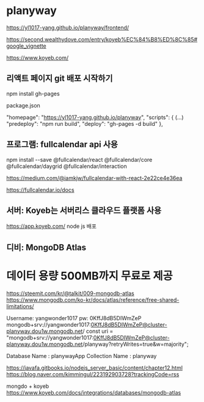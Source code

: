 # planyway

https://yl1017-yang.github.io/planyway/frontend/

https://second.wealthydove.com/entry/koyeb%EC%84%B8%ED%8C%85#google_vignette

https://www.koyeb.com/


## 리액트 페이지  git 배포 시작하기

npm install gh-pages

package.json

"homepage": "https://yl1017-yang.github.io/planyway",
"scripts": {
    (...)
    "predeploy": "npm run build",
    "deploy": "gh-pages -d build"
  },




## 프로그램: fullcalendar api 사용
npm install --save @fullcalendar/react @fullcalendar/core @fullcalendar/daygrid @fullcalendar/interaction

https://medium.com/@iamkjw/fullcalendar-with-react-2e22ce4e36ea

https://fullcalendar.io/docs


## 서버: Koyeb는 서버리스 클라우드 플랫폼 사용
https://app.koyeb.com/
node js 배포


## 디비: MongoDB Atlas
# 데이터 용량 500MB까지 무료로 제공

https://steemit.com/kr/@talkit/009-mongodb-atlas
https://www.mongodb.com/ko-kr/docs/atlas/reference/free-shared-limitations/


Username: yangwonder1017
pw: 0KffJ8dB5DIWmZeP
mongodb+srv://yangwonder1017:0KffJ8dB5DIWmZeP@cluster-planyway.dou1w.mongodb.net/
const uri = "mongodb+srv://yangwonder1017:0KffJ8dB5DIWmZeP@cluster-planyway.dou1w.mongodb.net/planyway?retryWrites=true&w=majority";

Database Name : planywayApp
Collection Name : planyway

https://javafa.gitbooks.io/nodejs_server_basic/content/chapter12.html
https://blog.naver.com/kimmingul/223192903728?trackingCode=rss


mongdo + koyeb
https://www.koyeb.com/docs/integrations/databases/mongodb-atlas


